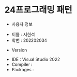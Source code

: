 # 24프로그래밍 패턴

- 사용자 정보
+ 이름 : 서현석
+ 학번 : 202202034

- Version
* IDE : Visual Studio 2022
* Compiler : 
* Packages : 

